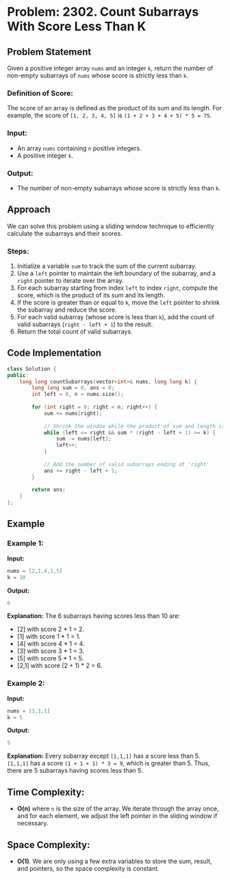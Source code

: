 # Problem: 2302. Count Subarrays With Score Less Than K

## Problem Statement

Given a positive integer array `nums` and an integer `k`, return the number of non-empty subarrays of `nums` whose score is strictly less than `k`.

### Definition of Score:
The score of an array is defined as the product of its sum and its length. For example, the score of `[1, 2, 3, 4, 5]` is `(1 + 2 + 3 + 4 + 5) * 5 = 75`.

### Input:
- An array `nums` containing `n` positive integers.
- A positive integer `k`.

### Output:
- The number of non-empty subarrays whose score is strictly less than `k`.

## Approach

We can solve this problem using a sliding window technique to efficiently calculate the subarrays and their scores.

### Steps:
1. Initialize a variable `sum` to track the sum of the current subarray.
2. Use a `left` pointer to maintain the left boundary of the subarray, and a `right` pointer to iterate over the array.
3. For each subarray starting from index `left` to index `right`, compute the score, which is the product of its sum and its length.
4. If the score is greater than or equal to `k`, move the `left` pointer to shrink the subarray and reduce the score.
5. For each valid subarray (whose score is less than `k`), add the count of valid subarrays (`right - left + 1`) to the result.
6. Return the total count of valid subarrays.

## Code Implementation

```cpp
class Solution {
public:
    long long countSubarrays(vector<int>& nums, long long k) {
        long long sum = 0, ans = 0;
        int left = 0, n = nums.size();
        
        for (int right = 0; right < n; right++) {
            sum += nums[right];
            
            // Shrink the window while the product of sum and length is >= k
            while (left <= right && sum * (right - left + 1) >= k) {
                sum -= nums[left];
                left++;
            }
            
            // Add the number of valid subarrays ending at 'right'
            ans += right - left + 1;
        }
        
        return ans;
    }
};
```

## Example

### Example 1:

**Input:**
```cpp
nums = [2,1,4,3,5]
k = 10
```

**Output:**
```cpp
6
```

**Explanation:**
The 6 subarrays having scores less than 10 are:
- [2] with score 2 * 1 = 2.
- [1] with score 1 * 1 = 1.
- [4] with score 4 * 1 = 4.
- [3] with score 3 * 1 = 3. 
- [5] with score 5 * 1 = 5.
- [2,1] with score (2 + 1) * 2 = 6.

### Example 2:

**Input:**
```cpp
nums = [1,1,1]
k = 5
```

**Output:**
```cpp
5
```

**Explanation:**
Every subarray except `[1,1,1]` has a score less than 5. 
`[1,1,1]` has a score `(1 + 1 + 1) * 3 = 9`, which is greater than 5. Thus, there are 5 subarrays having scores less than 5.

## Time Complexity:
- **O(n)** where `n` is the size of the array. We iterate through the array once, and for each element, we adjust the left pointer in the sliding window if necessary.

## Space Complexity:
- **O(1)**. We are only using a few extra variables to store the sum, result, and pointers, so the space complexity is constant.
